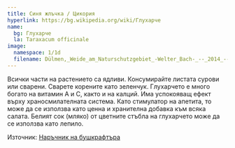 ```yaml
---
title: Синя жлъчка / Цикория
hyperlink: https://bg.wikipedia.org/wiki/Глухарче
name:
  bg: Глухарче
  la: Taraxacum officinale
image:
  namespace: 1/1d
  filename: Dülmen,_Weide_am_Naturschutzgebiet_-Welter_Bach-_--_2014_--_0020.jpg
---
```

Всички части на растението са ядливи. Консумирайте листата сурови или сварени. Сварете корените като зеленчук. Глухарчето е много богато на витамин А и С, както и на калций. Има успокояващ ефект върху храносмилателната система. Като стимулатор на апетита, то може да се използва като ценна и хранителна добавка към всяка салата. Белият сок (мляко) от цветните стъбла на глухарчето може да се използва като лепило.

Източник: [Наръчник на бушкрафтъра](./../library/xenos_plants_guide.pdf)
